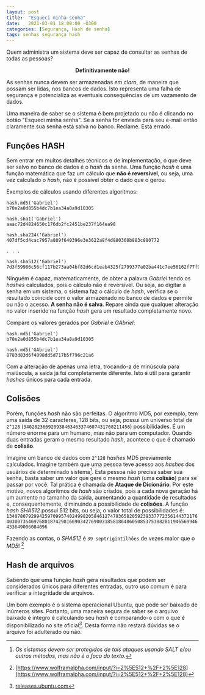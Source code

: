 ```yaml
---
layout: post
title:  "Esqueci minha senha"
date:   2021-03-01 18:00:00 -0300
categories: [Segurança, Hash de senha]
tags: senhas segurança hash
---
```

Quem administra um sistema deve ser capaz de consultar as senhas de todas as pessoas?

<center><b>Definitivamente não!</b></center>

As senhas nunca devem ser armazenadas *em claro*, de maneira que possam ser lidas, nos bancos de dados. Isto representa uma falha de segurança e potencializa as eventuais consequências de um vazamento de dados.

Uma maneira de saber se o sistema é bem projetado ou não é clicando no botão "Esqueci minha senha". Se a senha for enviada para seu e-mail então claramente sua senha está salva no banco. Reclame. Está errado.

## Funções HASH

Sem entrar em muitos detalhes técnicos e de implementação, o que deve ser salvo no banco de dados é o *hash*  da senha. Uma função *hash* é uma função matemática que faz um cálculo que **não é reversível**, ou seja, uma vez calculado o *hash*, não é possível obter o dado que o gerou.

Exemplos de cálculos usando diferentes algoritmos:
```
hash.md5('Gabriel')
b70e2a0d855b4dc7b1ea34a8a9d10305

hash.sha1('Gabriel')
aaac72d4824650c176db2fc2451be237f164ea98

hash.sha224('Gabriel')
407df5cd4cac7957a889f640396e3e3622a8f4d880360b883c880772

. . . 

hash.sha512('Gabriel')
7d3f59986c56cf117b273aa04bf82d6cd1eab4325f2799377a02ba441c7ee56162f77f9a023171f3c72ac346dc3293ddc89d5f8e0a70c4a1a14fe0ce13220f41
```

Ninguém é capaz, matematicamente, de obter a palavra *Gabriel* tendo os *hashes* calculados, pois o cálculo não é reversível. Ou seja, ao digitar a senha em um sistema, o sistema faz o cálculo de *hash*, verifica se o resultado coincide com o valor armazenado no banco de dados e permite ou não o acesso. **A senha não é salva**. Repare ainda que qualquer alteração no valor inserido na função *hash* gera um resultado completamente novo.

Compare os valores gerados por *Gabriel* e *GAbriel*:
```
hash.md5('Gabriel')
b70e2a0d855b4dc7b1ea34a8a9d10305

hash.md5('GAbriel')
8783d83d6f4098dd5d717b5f796c21a6
```

Com a alteração de apenas uma letra, trocando-a de minúscula para maiúscula, a saída já foi completamente diferente. Isto é útil para garantir *hashes* únicos para cada entrada.

## Colisões

Porém, funções *hash* não são perfeitas. O algoritmo MD5, por exemplo, tem uma saída de 32 caracteres, 128 bits, ou seja, possui um universo total de `2^128` (`340282366920938463463374607431768211456`) possibilidades. É um número enorme para um humano, mas não para um computador. Quando duas entradas geram o mesmo resultado *hash*, acontece o que é chamado de **colisão**. 

Imagine um banco de dados com `2^128` *hashes* MD5 previamente calculados. Imagine também que uma pessoa teve acesso aos *hashes* dos usuários de determinado sistema[^1]. Esta pessoa não precisa saber sua senha, basta saber um valor que gere o mesmo *hash* (uma **colisão**) para se passar por você. Tal prática é chamada de **Ataque de Dicionário**. Por este motivo, novos algoritmos de *hash* são criados, pois a cada nova geração há um aumento no tamanho da saída, aumentando a quantidade de resultados e, consequentemente, diminuindo a possibilidade de **colisões**. A função *hash SHA512* possui 512 bits, ou seja, o valor total de possibilidades é: `13407807929942597099574024998205846127479365820592393377723561443721764030073546976801874298166903427690031858186486050853753882811946569946433649006084096`

Fazendo as contas, o *SHA512* é `39 septrigintilhões` de vezes maior que o *MD5*! [^2]

## Hash de arquivos

Sabendo que uma função *hash* gera resultados que podem ser considerados únicos para diferentes entradas, outro uso comum é para verificar a integridade de arquivos. 

Um bom exemplo é o sistema operacional Ubuntu, que pode ser baixado de inúmeros sites. Portanto, uma maneira segura de saber se o arquivo baixado é íntegro é calculando seu *hash* e comparando-o com o que é disponibilizado no site oficial[^3]. Desta forma não restará dúvidas se o arquivo foi adulterado ou não.

[^1]: _Os sistemas devem ser protegidos de tais ataques usando *SALT* e/ou outros métodos, mas não é o foco do texto._

[^2]: [https://www.wolframalpha.com/input/?i=2%5E512+%2F+2%5E128](https://www.wolframalpha.com/input/?i=2%5E512+%2F+2%5E128)

[^3]: [releases.ubuntu.com](http://releases.ubuntu.com/)
